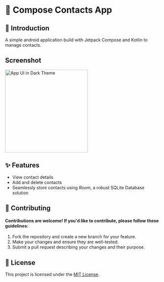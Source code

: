 # 📇 Compose Contacts App

## 🌟 Introduction

A simple android application build with Jetpack Compose and Kotlin to manage contacts.

## Screenshot

[<img src="assets/Screenshots/light.png" width="270" alt="App UI in Dark Theme" />](https://tonygnk.github.io/flutter-contacts-app/)

## ✨ Features

-   View contact details
-   Add and delete contacts
-   Seamlessly store contacts using *Room*, a robust SQLite Database solution

## 🤝 Contributing

#### Contributions are welcome! If you'd like to contribute, please follow these guidelines:

1. Fork the repository and create a new branch for your feature.
2. Make your changes and ensure they are well-tested.
3. Submit a pull request describing your changes and their purpose.

## 📄 License

This project is licensed under the [MIT License](LICENSE).
